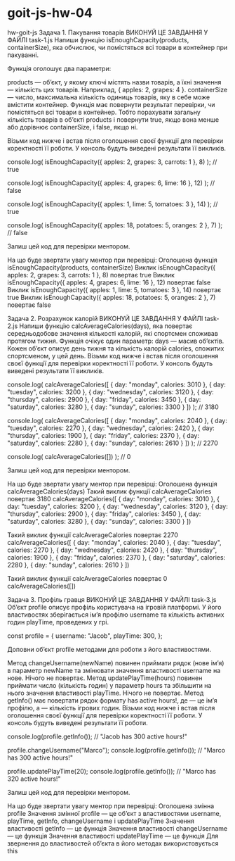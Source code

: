 # goit-js-hw-04

hw-goit-js Задача 1. Пакування товарів ВИКОНУЙ ЦЕ ЗАВДАННЯ У ФАЙЛІ task-1.js
Напиши функцію isEnoughCapacity(products, containerSize), яка обчислює, чи
помістяться всі товари в контейнер при пакуванні.

Функція оголошує два параметри:

products — об’єкт, у якому ключі містять назви товарів, а їхні значення —
кількість цих товарів. Наприклад, { apples: 2, grapes: 4 }. containerSize —
число, максимальна кількість одиниць товарів, яку в себе може вмістити
контейнер. Функція має повернути результат перевірки, чи помістяться всі товари
в контейнер. Тобто порахувати загальну кількість товарів в об’єкті products і
повернути true, якщо вона менше або дорівнює containerSize, і false, якщо ні.

Візьми код нижче і встав після оголошення своєї функції для перевірки
коректності її роботи. У консоль будуть виведені результати її викликів.

console.log( isEnoughCapacity({ apples: 2, grapes: 3, carrots: 1 }, 8) ); //
true

console.log( isEnoughCapacity({ apples: 4, grapes: 6, lime: 16 }, 12) ); //
false

console.log( isEnoughCapacity({ apples: 1, lime: 5, tomatoes: 3 }, 14) ); //
true

console.log( isEnoughCapacity({ apples: 18, potatoes: 5, oranges: 2 }, 7) ); //
false

Залиш цей код для перевірки ментором.

На що буде звертати увагу ментор при перевірці: Оголошена функція
isEnoughCapacity(products, containerSize) Виклик isEnoughCapacity({ apples: 2,
grapes: 3, carrots: 1 }, 8) повертає true Виклик isEnoughCapacity({ apples: 4,
grapes: 6, lime: 16 }, 12) повертає false Виклик isEnoughCapacity({ apples: 1,
lime: 5, tomatoes: 3 }, 14) повертає true Виклик isEnoughCapacity({ apples: 18,
potatoes: 5, oranges: 2 }, 7) повертає false

Задача 2. Розрахунок калорій ВИКОНУЙ ЦЕ ЗАВДАННЯ У ФАЙЛІ task-2.js Напиши
функцію calcAverageCalories(days), яка повертає середньодобове значення
кількості калорій, які спортсмен споживав протягом тижня. Функція очікує один
параметр: days — масив об’єктів. Кожен об’єкт описує день тижня та кількість
калорій calories, спожитих спортсменом, у цей день. Візьми код нижче і встав
після оголошення своєї функції для перевірки коректності її роботи. У консоль
будуть виведені результати її викликів.

console.log( calcAverageCalories([ { day: "monday", calories: 3010 }, { day:
"tuesday", calories: 3200 }, { day: "wednesday", calories: 3120 }, { day:
"thursday", calories: 2900 }, { day: "friday", calories: 3450 }, { day:
"saturday", calories: 3280 }, { day: "sunday", calories: 3300 } ]) ); // 3180

console.log( calcAverageCalories([ { day: "monday", calories: 2040 }, { day:
"tuesday", calories: 2270 }, { day: "wednesday", calories: 2420 }, { day:
"thursday", calories: 1900 }, { day: "friday", calories: 2370 }, { day:
"saturday", calories: 2280 }, { day: "sunday", calories: 2610 } ]) ); // 2270

console.log( calcAverageCalories([]) ); // 0

Залиш цей код для перевірки ментором.

На що буде звертати увагу ментор при перевірці: Оголошена функція
calcAverageCalories(days) Такий виклик функції calcAverageCalories повертає 3180
calcAverageCalories([ { day: "monday", calories: 3010 }, { day: "tuesday",
calories: 3200 }, { day: "wednesday", calories: 3120 }, { day: "thursday",
calories: 2900 }, { day: "friday", calories: 3450 }, { day: "saturday",
calories: 3280 }, { day: "sunday", calories: 3300 } ])

Такий виклик функції calcAverageCalories повертає 2270 calcAverageCalories([ {
day: "monday", calories: 2040 }, { day: "tuesday", calories: 2270 }, { day:
"wednesday", calories: 2420 }, { day: "thursday", calories: 1900 }, { day:
"friday", calories: 2370 }, { day: "saturday", calories: 2280 }, { day:
"sunday", calories: 2610 } ])

Такий виклик функції calcAverageCalories повертає 0 calcAverageCalories([])

Задача 3. Профіль гравця ВИКОНУЙ ЦЕ ЗАВДАННЯ У ФАЙЛІ task-3.js Об’єкт profile
описує профіль користувача на ігровій платформі. У його властивостях
зберігається ім’я профілю username та кількість активних годин playTime,
проведених у грі.

const profile = { username: "Jacob", playTime: 300, };

Доповни об’єкт profile методами для роботи з його властивостями.

Метод changeUsername(newName) повинен приймати рядок (нове ім’я) в параметр
newName та змінювати значення властивості username на нове. Нічого не повертає.
Метод updatePlayTime(hours) повинен приймати число (кількість годин) у параметр
hours та збільшити на нього значення властивості playTime. Нічого не повертає.
Метод getInfo() має повертати рядок формату <Username> has <amount> active
hours!, де <Username> — це ім’я профілю, а <amount> — кількість ігрових годин.
Візьми код нижче і встав після оголошення своєї функції для перевірки
коректності її роботи. У консоль будуть виведені результати її роботи.

console.log(profile.getInfo()); // "Jacob has 300 active hours!"

profile.changeUsername("Marco"); console.log(profile.getInfo()); // "Marco has
300 active hours!"

profile.updatePlayTime(20); console.log(profile.getInfo()); // "Marco has 320
active hours!"

Залиш цей код для перевірки ментором.

На що буде звертати увагу ментор при перевірці: Оголошена змінна profile
Значення змінної profile — це об’єкт з властивостями username, playTime,
getInfo, changeUsername і updatePlayTime Значення властивості getInfo — це
функція Значення властивості changeUsername — це функція Значення властивості
updatePlayTime — це функція Для звернення до властивостей об’єкта в його методах
використовується this
